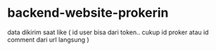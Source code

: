 # backend-website-prokerin

data dikirim saat like ( id user bisa dari token.. cukup id proker atau id
comment dari url langsung )
